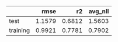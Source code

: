|          |   rmse |     r2 |   avg_nll |
|:---------|-------:|-------:|----------:|
| test     | 1.1579 | 0.6812 |    1.5603 |
| training | 0.9921 | 0.7781 |    0.7902 |